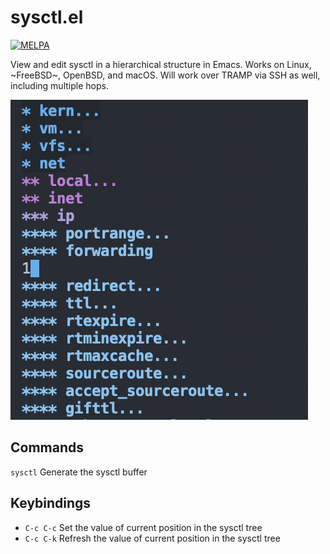 # sysctl.el
[![MELPA](https://melpa.org/packages/sysctl-badge.svg)](https://melpa.org/#/sysctl)

View and edit sysctl in a hierarchical structure in Emacs.
Works on Linux, ~FreeBSD~, OpenBSD, and macOS.
Will work over TRAMP via SSH as well, including multiple hops.

![sysctl example](example.png)

## Commands
`sysctl` Generate the sysctl buffer

## Keybindings
* `C-c C-c` Set the value of current position in the sysctl tree
* `C-c C-k` Refresh the value of current position in the sysctl tree
